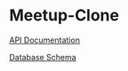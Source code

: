 # Meetup-Clone

[API Documentation](https://github.com/ouStanleyy/Meetup-Clone/wiki/API-Documentation)

[Database Schema](https://github.com/ouStanleyy/Meetup-Clone/wiki/Database-Schema)
